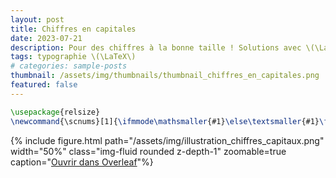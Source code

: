 ```yaml
---
layout: post
title: Chiffres en capitales
date: 2023-07-21
description: Pour des chiffres à la bonne taille ! Solutions avec \(\LaTeX\) 
tags: typographie \(\LaTeX\)
# categories: sample-posts
thumbnail: /assets/img/thumbnails/thumbnail_chiffres_en_capitales.png
featured: false
---
```


```latex
\usepackage{relsize} 
\newcommand{\scnums}[1]{\ifmmode\mathsmaller{#1}\else\textsmaller{#1}\fi}
```
{% include figure.html path="/assets/img/illustration_chiffres_capitaux.png" width="50%" class="img-fluid rounded z-depth-1" zoomable=true caption="<a href='https://www.overleaf.com/read/zymhxxvpzcdd#f6d96a'>Ouvrir dans Overleaf</a>"%}


